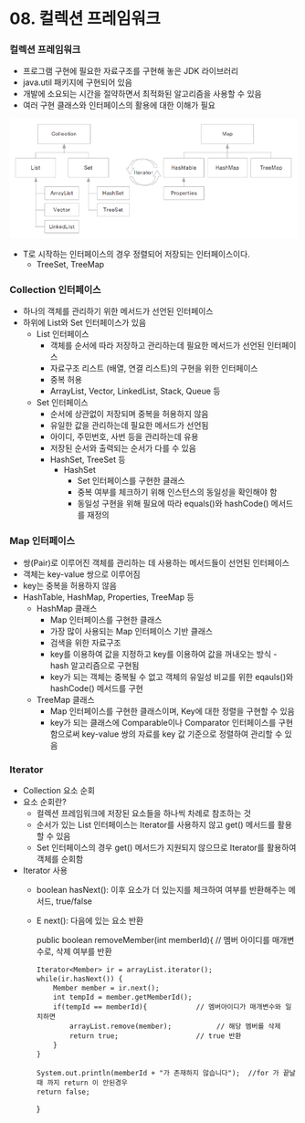 # 08. 컬렉션 프레임워크

### 컬렉션 프레임워크
* 프로그램 구현에 필요한 자료구조를 구현해 놓은 JDK 라이브러리
* java.util 패키지에 구현되어 있음
* 개발에 소요되는 시간을 절약하면서 최적화된 알고리즘을 사용할 수 있음
* 여러 구현 클래스와 인터페이스의 활용에 대한 이해가 필요

![img_6.png](image/img_6.png)

* T로 시작하는 인터페이스의 경우 정렬되어 저장되는 인터페이스이다.
  * TreeSet, TreeMap

### Collection 인터페이스
* 하나의 객체를 관리하기 위한 메서드가 선언된 인터페이스
* 하위에 List와 Set 인터페이스가 있음
    * List 인터페이스
      * 객체를 순서에 따라 저장하고 관리하는데 필요한 메서드가 선언된 인터페이스
      * 자료구조 리스트 (배열, 연결 리스트)의 구현을 위한 인터페이스
      * 중복 허용
      * ArrayList, Vector, LinkedList, Stack, Queue 등
    * Set 인터페이스
      * 순서에 상관없이 저장되며 중복을 허용하지 않음
      * 유일한 값을 관리하는데 필요한 메서드가 선언됨
      * 아이디, 주민번호, 사번 등을 관리하는데 유용
      * 저장된 순서와 출력되는 순서가 다를 수 있음
      * HashSet, TreeSet 등
        * HashSet
          * Set 인터페이스를 구현한 클래스
          * 중복 여부를 체크하기 위해 인스턴스의 동일성을 확인해야 함
          * 동일성 구현을 위해 필요에 따라 equals()와 hashCode() 메서드를 재정의

### Map 인터페이스
* 쌍(Pair)로 이루어진 객체를 관리하는 데 사용하는 메서드들이 선언된 인터페이스
* 객체는 key-value 쌍으로 이루어짐
* key는 중복을 허용하지 않음
* HashTable, HashMap, Properties, TreeMap 등
  * HashMap 클래스
    * Map 인터페이스를 구현한 클래스
    * 가장 많이 사용되는 Map 인터페이스 기반 클래스
    * 검색을 위한 자료구조
    * key를 이용하여 값을 지정하고 key를 이용하여 값을 꺼내오는 방식 - hash 알고리즘으로 구현됨
    * key가 되는 객체는 중복될 수 없고 객체의 유일성 비교를 위한 eqauls()와 hashCode() 메서드를 구현
  * TreeMap 클래스
    * Map 인터페이스를 구현한 클래스이며, Key에 대한 정렬을 구현할 수 있음
    * key가 되는 클래스에 Comparable이나 Comparator 인터페이스를 구현함으로써 key-value 쌍의 자료를 key 값 기준으로 정렬하여 관리할 수 있음

### Iterator
* Collection 요소 순회
* 요소 순회란?
  * 컬렉션 프레임워크에 저장된 요소들을 하나씩 차례로 참조하는 것
  * 순서가 있는 List 인터페이스는 Iterator를 사용하지 않고 get() 메서드를 활용할 수 있음
  * Set 인터페이스의 경우 get() 메서드가 지원되지 않으므로 Iterator를 활용하여 객체를 순회함
* Iterator 사용
  * boolean hasNext(): 이후 요소가 더 있는지를 체크하여 여부를 반환해주는 메서드, true/false
  * E next(): 다음에 있는 요소 반환


    public boolean removeMember(int memberId){  // 멤버 아이디를 매개변수로, 삭제 여부를 반환
	
		Iterator<Member> ir = arrayList.iterator();
		while(ir.hasNext()) {
			Member member = ir.next();
			int tempId = member.getMemberId();
			if(tempId == memberId){            // 멤버아이디가 매개변수와 일치하면 
				arrayList.remove(member);           // 해당 멤버를 삭제
				return true;                   // true 반환
			}
		}
		
		System.out.println(memberId + "가 존재하지 않습니다");  //for 가 끝날때 까지 return 이 안된경우
		return false;                   
    }
